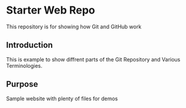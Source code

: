 # Starter Web Repo

This repository is for showing how Git and GitHub work

## Introduction

This is example to show diffrent parts of the Git Repository and Various Terminologies.

## Purpose

Sample website with plenty of files for demos
